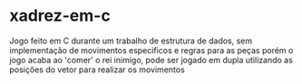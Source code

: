 ﻿# xadrez-em-c
Jogo feito em C durante um trabalho de estrutura de dados, sem implementação de movimentos especificos e regras para as peças porém o jogo acaba ao 'comer' o rei inimigo, pode ser jogado em dupla utilizando as posições do vetor para realizar os movimentos
